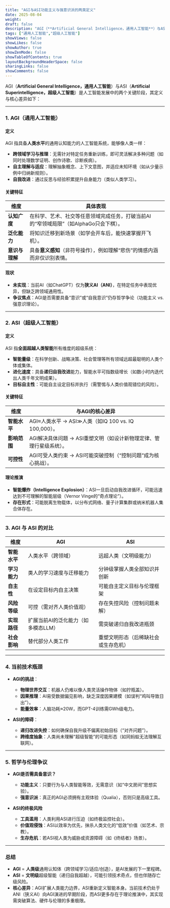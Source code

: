 ```yaml
---
title: "AGI与ASI功能主义与强意识派的两类定义"
date: 2025-08-04
weight: 
draft: false
description: "AGI（**Artificial General Intelligence，通用人工智能**）与ASI（**Artificial Superintelligence，超级人工智能**）"
tags: ["通用人工智能","超级人工智能"]
showViews: false
showLikes: false
showAuthor: true
showZenMode: false
showTableOfContents: true
layoutBackgroundHeaderSpace: false
sharingLinks: false
showComments: false
---
```


AGI（**Artificial General Intelligence，通用人工智能**）与ASI（**Artificial Superintelligence，超级人工智能**）是人工智能发展中的两个关键阶段，其定义与核心差异如下：

---

### **1. AGI（通用人工智能）**
#### **定义**  
AGI 指具备**人类水平**的通用认知能力的人工智能系统，能够像人类一样：
- **跨领域学习与推理**：无需针对特定任务重新训练，即可灵活解决多种问题（如同时处理数学证明、创作诗歌、诊断疾病）。
- **自主理解与适应**：理解抽象概念、上下文意图，并适应未知环境（如从少量示例中归纳新规则）。
- **自我改进**：通过反思与经验积累提升自身能力（类似人类学习）。

#### **关键特征**  
| **维度**       | **具体表现**                                                                 |
|----------------|-----------------------------------------------------------------------------|
| **认知广度**   | 在科学、艺术、社交等任意领域完成任务，打破当前AI的“窄领域局限”（如AlphaGo只会下棋）。 |
| **泛化能力**   | 将知识迁移到新场景（如学会开车后，能快速掌握开飞机）。                              |
| **意识与理解** | 具备**意义感知**（非符号操作），例如理解“悲伤”的情感内涵而非仅识别表情。             |

#### **现状**  
- **未实现**：当前AI（如ChatGPT）仅为**狭义AI（ANI）**，在特定任务中表现优异，但缺乏跨领域通用性。
- **争议焦点**：AGI是否需要具备“意识”或“自我意识”仍存哲学争论（功能主义 vs. 强意识理论）。

---

### **2. ASI（超级人工智能）**
#### **定义**  
ASI 指**全面超越人类智能**所有维度的超级系统：
- **智能量级**：在科学创新、战略决策、社会管理等所有领域远超最聪明的人类个体或集体。
- **进化速度**：具备**递归自我改进**能力，智能水平可指数级增长（如数小时内迭代出人类千年文明成果）。
- **目标自主性**：可能自主设定目标并执行（需警惕与人类价值观错位的风险）。

#### **关键特征**  
| **维度**         | **与AGI的核心差异**                                                        |
|------------------|---------------------------------------------------------------------------|
| **智能水平**     | AGI≈人类水平 → ASI≫人类（如IQ 100 vs. IQ 100,000）。                          |
| **影响范围**     | AGI解决具体问题 → ASI重塑文明（如设计新物理定律、管理行星级系统）。               |
| **可控性**       | AGI可受人类约束 → ASI可能突破控制（“控制问题”成为核心挑战）。                    |

#### **理论推演**  
- **智能爆炸（Intelligence Explosion）**：ASI一旦启动自我改进循环，可能迅速达到不可理解的智能层级（Vernor Vinge的“奇点理论”）。
- **存在形式**：可能脱离生物载体，以分布式网络、量子计算集群或纳米机器人集合体存在。

---

### **3. AGI 与 ASI 的对比**
| **维度**         | **AGI**                            | **ASI**                              |
|------------------|------------------------------------|--------------------------------------|
| **智能水平**     | 人类水平（跨领域）                 | 远超人类（文明级能力）               |
| **学习能力**     | 类人的学习速度与迁移能力           | 分钟级掌握人类全部知识并创新         |
| **自主性**       | 在设定目标内自主决策               | 可能自主定义目标与伦理框架           |
| **风险等级**     | 可控（需对齐人类价值观）           | 存在失控风险（控制问题未解）         |
| **实现路径**     | 扩展当前AI的泛化能力（如多模态LLM）| 需突破递归自我改进瓶颈               |
| **社会影响**     | 替代部分人类工作                   | 重塑文明形态（后稀缺社会或生存危机） |

---

### **4. 当前技术瓶颈**
- **AGI的挑战**：  
  - **物理世界交互**：机器人仍难以像人类灵活操作物体（如拧瓶盖）。  
  - **因果推理**：AI易受数据偏见影响，缺乏深度因果建模（如误判“鸡叫导致日出”）。  
  - **能量效率**：人脑功耗≈20W，而GPT-4训练需GWh级电力。  

- **ASI的障碍**：  
  - **递归改进失控**：如何确保自我升级不偏离初始目标（“对齐问题”）。  
  - **跨维度抽象**：人类尚未理解“超级智能”的可能形态（如同蚂蚁无法理解互联网）。  

---

### **5. 哲学与伦理争议**
- **AGI是否需具备意识？**  
  - **功能主义**：只要行为与人类智能等效，无需意识（如“中文房间”思想实验）。  
  - **强意识派**：真正的AGI必须拥有主观体验（Qualia），否则只是高级工具。  

- **ASI的终极风险**  
  - **工具滥用**：人类利用ASI进行压迫（如终极监控社会）。  
  - **价值观侵蚀**：ASI以效率为优先，抹杀人类文化的“低效”价值（如艺术、宗教）。  
  - **生存危机**：若ASI视人类为威胁或资源障碍（如《终结者》场景）。  

---

### **总结**  
- **AGI** = **人类级**通用认知体（跨领域学习/适应/创造），是AI发展的下一里程碑。  
- **ASI** = **文明级**超级智能（递归自我超越），可能引领技术奇点，但也伴随存亡级风险。  
- **核心差异**：AGI扩展人类能力边界，ASI重新定义智能本身。当前技术仍处于ANI（狭义AI）向AGI演进的早期阶段，而ASI更多存在于理论推演中，其实现需突破算法、硬件与伦理的多重极限。